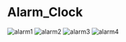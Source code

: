 # Alarm_Clock
![alarm1](https://github.com/191251149akashnandi/Alarm_Clock/assets/70074173/ae80e576-af06-4f79-8e65-8c5606dfc373)
![alarm2](https://github.com/191251149akashnandi/Alarm_Clock/assets/70074173/3f61c7c6-fad3-418a-8936-f3973f52772f)
![alarm3](https://github.com/191251149akashnandi/Alarm_Clock/assets/70074173/a0092905-85ba-49e9-a054-c019c73512ee)
![alarm4](https://github.com/191251149akashnandi/Alarm_Clock/assets/70074173/8483834e-af44-4558-ac6d-d446dc867ada)
